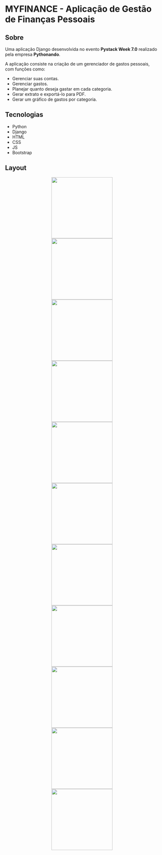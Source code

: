  # MYFINANCE - Aplicação de Gestão de Finanças Pessoais
## Sobre

Uma aplicação Django desenvolvida no evento **Pystack Week 7.0** realizado pela empresa **Pythonando**.

A aplicação consiste na criação de um gerenciador de gastos pessoais, com funções como:
-   Gerenciar suas contas.
-   Gerenciar gastos.
-   Planejar quanto deseja gastar em cada categoria.
-   Gerar extrato e exportá-lo para PDF.
-   Gerar um gráfico de gastos por categoria.

## Tecnologias
 - Python
 - Django
 - HTML
 - CSS
 - JS
 - Bootstrap

## Layout

<div align="center">
    <img src="https://github.com/Godoy-png/Page-Theme/assets/107765540/8ac675cd-3c67-4417-afcc-ef56d696d9fa" width="200px" />
</div>

<div align="center">
    <img src="https://github.com/Godoy-png/myfinance/assets/107765540/d76eae8f-1ee4-4d0c-9adb-32b95274c833" width="200px" />
</div>

<div align="center">
    <img src="https://github.com/Godoy-png/myfinance/assets/107765540/d2db32e7-1802-4d8c-81af-10294f772f93" width="200px" />
</div>

<div align="center">
    <img src="https://github.com/Godoy-png/myfinance/assets/107765540/b4ff4ab1-5601-4496-838e-b672174c52dd" width="200px" />
</div>

<div align="center">
    <img src="https://github.com/Godoy-png/myfinance/assets/107765540/0ac4bc39-11ba-4309-b16c-acbe33c3dcaa" width="200px" />
</div>

<div align="center">
    <img src="https://github.com/Godoy-png/myfinance/assets/107765540/cef751aa-1f37-4f7c-bfff-aaf2b493b7e8" width="200px" />
</div>

<div align="center">
    <img src="https://github.com/Godoy-png/myfinance/assets/107765540/8fc500dc-9c27-4400-b8c4-9559eb404c8f" width="200px" />
</div>

<div align="center">
    <img src="https://github.com/Godoy-png/myfinance/assets/107765540/4aab75fd-ecdf-42fd-bfbf-429e3ce2afe1" width="200px" />
</div>

<div align="center">
    <img src="https://github.com/Godoy-png/myfinance/assets/107765540/302393cb-048c-457a-9698-8e33f32d2a29" width="200px" />
</div>

<div align="center">
    <img src="https://github.com/Godoy-png/myfinance/assets/107765540/45b00db5-8374-4c4c-8cb1-03f9ee0ae2e2" width="200px" />
</div>

<div align="center">
    <img src="https://github.com/Godoy-png/myfinance/assets/107765540/cefd5fc8-d976-4dc4-8565-aabb735d1980" width="200px" />
</div>

